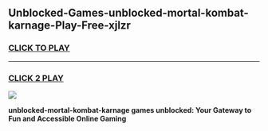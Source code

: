 
## Unblocked-Games-unblocked-mortal-kombat-karnage-Play-Free-xjlzr
<h3>
<a href="https://premium76.site?title=unblocked-mortal-kombat-karnage&ref=21A">CLICK TO PLAY</a></h3>
<hr>

<h3>
<a href="https://premium76.site?title=unblocked-mortal-kombat-karnage&ref=21A">CLICK 2 PLAY</a>
  
</h3>

<a href="https://premium76.site?title=unblocked-mortal-kombat-karnage&ref=21A"><img src="https://clearcache.store/games.png"></a>


**unblocked-mortal-kombat-karnage games unblocked: Your Gateway to Fun and Accessible Online Gaming**
